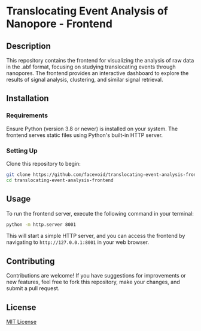 
# Translocating Event Analysis of Nanopore - Frontend

## Description

This repository contains the frontend for visualizing the analysis of raw data in the .abf format, focusing on studying translocating events through nanopores. The frontend provides an interactive dashboard to explore the results of signal analysis, clustering, and similar signal retrieval.

## Installation

### Requirements

Ensure Python (version 3.8 or newer) is installed on your system. The frontend serves static files using Python's built-in HTTP server.

### Setting Up

Clone this repository to begin:

```sh
git clone https://github.com/facevoid/translocating-event-analysis-frontend.git
cd translocating-event-analysis-frontend
```

## Usage

To run the frontend server, execute the following command in your terminal:

```sh
python -m http.server 8001
```

This will start a simple HTTP server, and you can access the frontend by navigating to `http://127.0.0.1:8001` in your web browser.

## Contributing

Contributions are welcome! If you have suggestions for improvements or new features, feel free to fork this repository, make your changes, and submit a pull request.

## License

[MIT License](LICENSE.txt)

